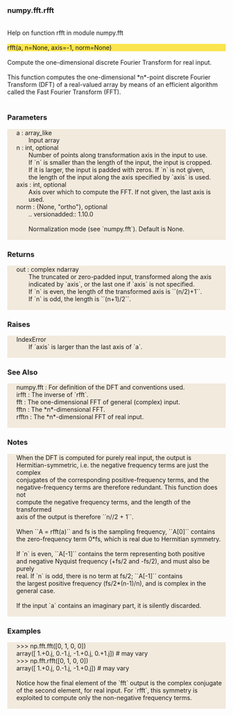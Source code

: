 <h3>numpy.fft.rfft</h3><br>Help on function rfft in module numpy.fft<br><br><div style="background-color:#fbe54e">rfft(a, n=None, axis=-1, norm=None)<br>    </div><br>Compute the one-dimensional discrete Fourier Transform for real input.<br>    <br>    This function computes the one-dimensional *n*-point discrete Fourier<br>    Transform (DFT) of a real-valued array by means of an efficient algorithm<br>    called the Fast Fourier Transform (FFT).<br>    <br><a name="Parameters"></a><h3>Parameters</h3><div style="background-color:#f2eadd;"><div style="margin-left:1.5em;">    a : array_like<br>&emsp;&emsp;Input array<br>    n : int, optional<br>&emsp;&emsp;Number of points along transformation axis in the input to use.<br>&emsp;&emsp;If `n` is smaller than the length of the input, the input is cropped.<br>&emsp;&emsp;If it is larger, the input is padded with zeros. If `n` is not given,<br>&emsp;&emsp;the length of the input along the axis specified by `axis` is used.<br>    axis : int, optional<br>&emsp;&emsp;Axis over which to compute the FFT. If not given, the last axis is<br>&emsp;&emsp;used.<br>    norm : {None, "ortho"}, optional<br>&emsp;&emsp;.. versionadded:: 1.10.0<br>    <br>&emsp;&emsp;Normalization mode (see `numpy.fft`). Default is None.<br>    <br><a name="Returns"></a></div></div><h3>Returns</h3><div style="background-color:#f2eadd;"><div style="margin-left:1.5em;">    out : complex ndarray<br>&emsp;&emsp;The truncated or zero-padded input, transformed along the axis<br>&emsp;&emsp;indicated by `axis`, or the last one if `axis` is not specified.<br>&emsp;&emsp;If `n` is even, the length of the transformed axis is ``(n/2)+1``.<br>&emsp;&emsp;If `n` is odd, the length is ``(n+1)/2``.<br>    <br><a name="Raises"></a></div></div><h3>Raises</h3><div style="background-color:#f2eadd;"><div style="margin-left:1.5em;">    IndexError<br>&emsp;&emsp;If `axis` is larger than the last axis of `a`.<br>    <br><a name="See Also"></a></div></div><h3>See Also</h3><div style="background-color:#f2eadd;"><div style="margin-left:1.5em;">    numpy.fft : For definition of the DFT and conventions used.<br>    irfft : The inverse of `rfft`.<br>    fft : The one-dimensional FFT of general (complex) input.<br>    fftn : The *n*-dimensional FFT.<br>    rfftn : The *n*-dimensional FFT of real input.<br>    <br><a name="Notes"></a></div></div><h3>Notes</h3><div style="background-color:#f2eadd;"><div style="margin-left:1.5em;">    When the DFT is computed for purely real input, the output is<br>    Hermitian-symmetric, i.e. the negative frequency terms are just the complex<br>    conjugates of the corresponding positive-frequency terms, and the<br>    negative-frequency terms are therefore redundant.  This function does not<br>    compute the negative frequency terms, and the length of the transformed<br>    axis of the output is therefore ``n//2 + 1``.<br>    <br>    When ``A = rfft(a)`` and fs is the sampling frequency, ``A[0]`` contains<br>    the zero-frequency term 0*fs, which is real due to Hermitian symmetry.<br>    <br>    If `n` is even, ``A[-1]`` contains the term representing both positive<br>    and negative Nyquist frequency (+fs/2 and -fs/2), and must also be purely<br>    real. If `n` is odd, there is no term at fs/2; ``A[-1]`` contains<br>    the largest positive frequency (fs/2*(n-1)/n), and is complex in the<br>    general case.<br>    <br>    If the input `a` contains an imaginary part, it is silently discarded.<br>    <br><a name="Examples"></a></div></div><h3>Examples</h3><div style="background-color:#f2eadd;"><div style="margin-left:1.5em;">    >>> np.fft.fft([0, 1, 0, 0])<br>    array([ 1.+0.j,  0.-1.j, -1.+0.j,  0.+1.j]) # may vary<br>    >>> np.fft.rfft([0, 1, 0, 0])<br>    array([ 1.+0.j,  0.-1.j, -1.+0.j]) # may vary<br>    <br>    Notice how the final element of the `fft` output is the complex conjugate<br>    of the second element, for real input. For `rfft`, this symmetry is<br>    exploited to compute only the non-negative frequency terms.<br><br></div></div><br><br><br>